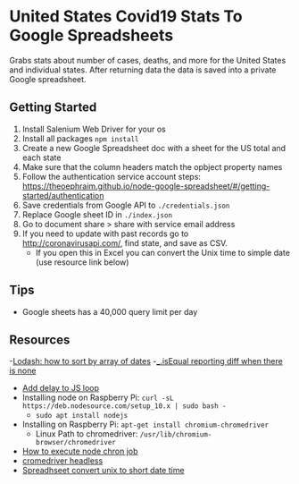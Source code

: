 # United States Covid19 Stats To Google Spreadsheets #
Grabs stats about number of cases, deaths, and more for the United States and individual states. After returning data the data is saved into a private Google spreadsheet.

## Getting Started ##
1. Install Salenium Web Driver for your os
2. Install all packages `npm install`
3. Create a new Google Spreadsheet doc with a sheet for the US total and each state
4. Make sure that the column headers match the opbject property names
5. Follow the authentication service account steps: https://theoephraim.github.io/node-google-spreadsheet/#/getting-started/authentication
6. Save credentials from Google API to `./credentials.json`
7. Replace Google sheet ID in `./index.json`
8. Go to document share > share with service email address
9. If you need to update with past records go to http://coronavirusapi.com/, find state, and save as CSV. 
	- If you open this in Excel you can convert the Unix time to simple date (use resource link below)
## Tips ##
- Google sheets has a 40,000 query limit per day

## Resources ##
-[Lodash: how to sort by array of dates](https://stackoverflow.com/questions/26930692/lo-dash-sortby-array-of-dates-in-string-format)
-[_.isEqual reporting diff when there is none](https://stackoverflow.com/questions/32516519/isequal-reporting-a-difference-when-there-is-none)
- [Add delay to JS loop](https://stackoverflow.com/questions/3583724/how-do-i-add-a-delay-in-a-javascript-loop)
- Installing node on Raspberry Pi: `curl -sL https://deb.nodesource.com/setup_10.x | sudo bash -`
	- `sudo apt install nodejs`
- Installing on Raspberry Pi: `apt-get install chromium-chromedriver`
	- Linux Path to chromedriver: `/usr/lib/chromium-browser/chromedriver`
- [How to execute node chron job](https://stackoverflow.com/questions/5849402/how-can-you-execute-a-node-js-script-via-a-cron-job#5849463)
- [cromedriver headless](https://stackoverflow.com/questions/44197253/headless-automation-with-nodejs-selenium-webdriver#48677891)
- [Spreadhseet convert unix to short date time](https://stackoverflow.com/questions/46130132/converting-unix-time-into-date-time-via-excel#48617380)
